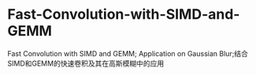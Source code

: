 # Fast-Convolution-with-SIMD-and-GEMM
Fast Convolution with SIMD and GEMM; Application on Gaussian Blur;结合SIMD和GEMM的快速卷积及其在高斯模糊中的应用
